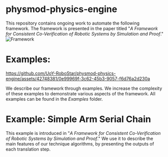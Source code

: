 # physmod-physics-engine

This repository contains ongoing work to automate the following framework. The framework is presented in the paper titled "_A Framework for Consistent Co-Verification of Robotic Systems by Simulation and Proof_."
![Framework](https://github.com/UoY-RoboStar/physmod-physics-engine/assets/42748381/88e645d8-48e2-4ccb-b8ed-9f9be97680bf)

# Examples:
https://github.com/UoY-RoboStar/physmod-physics-engine/assets/42748381/0e99969f-3c62-45b3-9057-f6d76a2d230a

We describe our framework through examples. We increase the complexity of these examples to demonstrate various aspects of the framework. All examples can be found in the _Examples_ folder.
# Example: Simple Arm Serial Chain
This example is introduced in "_A Framework for Consistent Co-Verification of Robotic Systems by Simulation and Proof_." We use it to describe the main features of our technique algorithms, by presenting the outputs of each translation step. 

